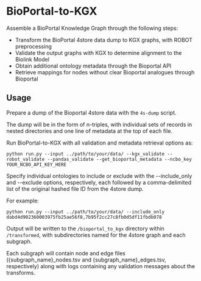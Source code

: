 # BioPortal-to-KGX

Assemble a BioPortal Knowledge Graph through the following steps:

* Transform the BioPortal 4store data dump to KGX graphs, with ROBOT preprocessing
* Validate the output graphs with KGX to determine alignment to the Biolink Model
* Obtain additional ontology metadata through the Bioportal API
* Retrieve mappings for nodes without clear Bioportal analogues through Bioportal

## Usage

Prepare a dump of the Bioportal 4store data with the `4s-dump` script.

The dump will be in the form of n-triples, with individual sets of records in nested directories and one line of metadata at the top of each file.

Run BioPortal-to-KGX with all validation and metadata retrieval options as:

```
python run.py --input ../path/to/your/data/ --kgx_validate --robot_validate --pandas_validate --get_bioportal_metadata --ncbo_key YOUR_NCBO_API_KEY_HERE
```

Specify individual ontologies to include or exclude with the --include_only and --exclude options, respectively, each followed by a comma-delimited list of the original hashed file ID from the 4store dump. 

For example:
```
python run.py --input ../path/to/your/data/ --include_only dabd4d902360003975fb25ae56f8,7b95f2cc27c8fb0d5df11fbdb078
```

Output will be written to the `/bioportal_to_kgx` directory within `/transformed`, with subdirectories named for the 4store graph and each subgraph.

Each subgraph will contain node and edge files ({subgraph_name}_nodes.tsv and {subgraph_name}_edges.tsv, respectively) along with logs containing any validation messages about the transforms.
